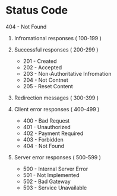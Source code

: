 # Status Code

404 - Not Found

1. Infromational responses ( 100-199 )
2. Successful responses ( 200-299 )
    - 201 - Created 
    - 202 - Accepted
    - 203 - Non-Authoritative Infromation
    - 204 - Not Contnet
    - 205 - Reset Content


3. Redirection messages ( 300-399 )
4. Client error responses ( 400-499 )
    - 400 - Bad Request
    - 401 - Unauthorized
    - 402 - Payment Required
    - 403 - Forbidden
    - 404 - Not Found
5. Server error responses ( 500-599 )
    - 500 - Internal Server Error
    - 501 - Not Implemented
    - 502 - Bad Gateway
    - 503 - Service Unavailable


